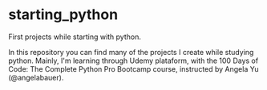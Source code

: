 # starting_python
First projects while starting with python.

In this repository you can find many of the projects I create while studying python.
Mainly, I'm learning through Udemy plataform, with the 100 Days of Code: The Complete Python Pro Bootcamp course, instructed by Angela Yu (@angelabauer).
